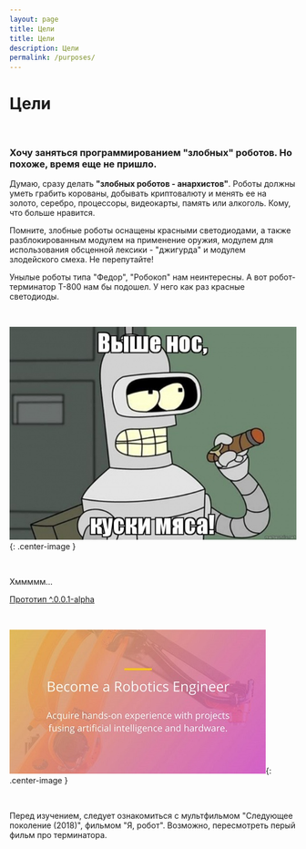 ```yaml
---
layout: page
title: Цели
title: Цели
description: Цели
permalink: /purposes/
---
```


# Цели

<br/>

### Хочу заняться программированием "злобных" роботов. Но похоже, время еще не пришло.

Думаю, сразу делать **"злобных роботов - анархистов"**. Роботы должны уметь грабить корованы, добывать криптовалюту и менять ее на золото, серебро, процессоры, видеокарты, память или алкоголь. Кому, что больше нравится.

Помните, злобные роботы оснащены красными светодиодами, а также разблокированным модулем на применение оружия, модулем для использования обсценной лексики - "джигурда" и модулем злодейского смеха. Не перепутайте!

Унылые роботы типа "Федор", "Робокоп" нам неинтересны. А вот робот-терминатор T-800 нам бы подошел. У него как раз красные светодиоды.

<br/>

![Злобный робот bender](/img/bender.jpg 'Злобный робот Bender'){: .center-image }

<br/>

Хммммм...

<a href="/img/robo-prototype.gif">Прототип ^.0.0.1-alpha</a>

<br/>

![Robotics Software Engineer](/img/robotics-software-engineer-nanodegree.jpg 'Robotics Software Engineer'){: .center-image }

<br/>

Перед изучением, следует ознакомиться с мультфильмом "Следующее поколение (2018)", фильмом "Я, робот". Возможно, пересмотреть перый фильм про терминатора.
